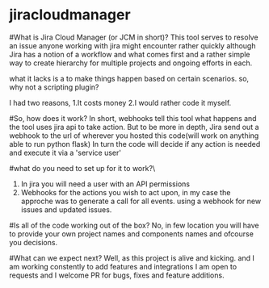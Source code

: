 # jiracloudmanager

#What is Jira Cloud Manager (or JCM in short)?
This tool serves to resolve an issue anyone working with jira might encounter rather quickly
although Jira has a notion of a workflow and what comes first and a rather simple way to create hierarchy for multiple projects and ongoing efforts in each.

what it lacks is a to make things happen based on certain scenarios.
so, why not a scripting plugin?

I had two reasons,
  1.It costs money
  2.I would rather code it myself.

#So, how does it work?
In short, webhooks tell this tool what happens and the tool uses jira api to take action.
But to be more in depth, Jira send out a webhook to the url of wherever you hosted this code(will work on anything able to run python flask)
In turn the code will decide if any action is needed and execute it via a 'service user'

#what do you need to set up for it to work?\
1. In jira you will need a user with an API permissions
2. Webhooks for the actions you wish to act upon, in my case the approche was to generate a call for all events.
   using a webhook for new issues and updated issues.
   
#Is all of the code working out of the box?
No, in few location you will have to provide your own project names and components names and ofcourse you decisions.

#What can we expect next?
Well, as this project is alive and kicking. and I am working constently to add features and integrations 
I am open to requests and I welcome PR for bugs, fixes and feature additions.


